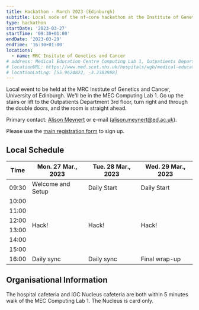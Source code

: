 ```yaml
---
title: Hackathon - March 2023 (Edinburgh)
subtitle: Local node of the nf-core hackathon at the Institute of Genetics and Cancer, University of Edinburgh, Edinburgh
type: hackathon
startDate: '2023-03-27'
startTime: '09:30+01:00'
endDate: '2023-03-29'
endTime: '16:30+01:00'
locations:
  - name: MRC Insitute of Genetics and Cancer
# address: Medical Education Centre Computing Lab 1, Outpatients Department, Western General Hospital, Crewe Road, Edinburgh, EH4 2XU
# locationURL: https://www.med.scot.nhs.uk/hospitals/wgh/medical-education/education-centre
# locationLatLng: [55.9624822, -3.2383988]
---
```


Local event to be held at the MRC Institute of Genetics and Cancer, University of Edinburgh. We'll be in the MEC Computing Lab 1. Go up the stairs or lift to the Outpatients Department 3rd floor, turn right and through the double doors, and the room is straight ahead.

Primary contact: [<i class="fab fa-slack"></i>Alison Meynert](https://nfcore.slack.com/team/U010VQJJRNJ) or e-mail ([alison.meynert@ed.ac.uk](mailto:alison.meynert@ed.ac.uk)).

Please use the [main registration form](https://nf-co.re/events/2023/hackathon-march-2023) to sign up.

## Local Schedule

<div class="table-responsive">
    <table class="table table-hover table-sm table-bordered">
        <thead>
            <tr>
                <th>Time</th>
                <th>Mon. 27 Mar., 2023</th>
                <th>Tue. 28 Mar., 2023</th>
                <th>Wed. 29 Mar., 2023</th>
            </tr>
            </thead>
            <tbody>
            <tr>
                <td data-timestamp="1679905800" data-timeformat="HH:mm z">09:30</td>
                <td background-color:navy; rowspan="1">Welcome and Setup</td>
                <td background-color:navy; rowspan="1">Daily Start</td>
                <td background-color:navy; rowspan="1">Daily Start</td>
            </tr>
                <td data-timestamp="1679907600" data-timeformat="HH:mm z">10:00</td>
                <td rowspan="6">Hack!</td>
                <td rowspan="6">Hack!</td>
                <td rowspan="6">Hack!</td>
            </tr>
            <tr>
                <td data-timestamp="1679911200" data-timeformat="HH:mm z">11:00</td>
            </tr>
            <tr>
                <td data-timestamp="1679914800" data-timeformat="HH:mm z">12:00</td>
            </tr>
            <tr>
                <td data-timestamp="1679918400" data-timeformat="HH:mm z">13:00</td>
            </tr>
            <tr>
                <td data-timestamp="1679922000" data-timeformat="HH:mm z">14:00</td>
            </tr>
            <tr>
                <td data-timestamp="1679925600" data-timeformat="HH:mm z">15:00</td>
            </tr>
            <tr>
                <td data-timestamp="1679929200"  data-timeformat="HH:mm z">16:00</td>
                <td>Daily sync</td>
                <td>Daily sync</td>
                <td>Final wrap-up</td>
            </tr>
        </tbody>
    </table>
</div>

## Organisational Information

The hospital cafeteria and IGC Nucleus cafeteria are both within 5 minutes walk of the MEC Computing Lab 1. The Nucleus is card only.
